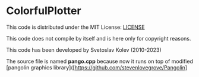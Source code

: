 # ColorfulPlotter
This code is distributed under the MIT License: [LICENSE](LICENSE)

This code does not compile by itself and is here only for copyright reasons.

This code has been developed by Svetoslav Kolev (2010-2023)

The source file is named **pango.cpp** because now it runs on top of modified [pangolin graphics library]([https://github.com/stevenlovegrove/Pangolin]
